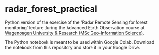 # radar_forest_practical
Python version of the exercise of the 'Radar Remote Sensing for forest monitoring' lecture during the Advanced Earth Observation course at [Wagenongen University & Research (MSc Geo-Information Science)](https://www.wur.nl/en/Education-Programmes/master/MSc-programmes/MSc-Geo-Information-Science.htm).

The Python notebook is meant to be used within Google Colab. Download the notebook from this repository and store it in your Google Drive.
